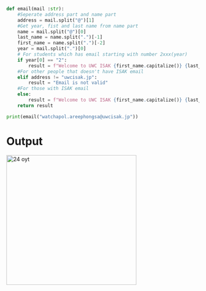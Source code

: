 ```py
def email(mail :str):
    #Seperate address part and name part
    address = mail.split("@")[1]
    #Get year, fist and last name from name part
    name = mail.split("@")[0]
    last_name = name.split(".")[-1]
    first_name = name.split(".")[-2]
    year = mail.split(".")[0]
    # For students which has email starting with number 2xxx(year)
    if year[0] == "2":
        result = f"Welcome to UWC ISAK {first_name.capitalize()} {last_name.capitalize()}, you are a student graduating in {year}"
    #For other people that doesn't have ISAK email
    elif address != "uwcisak.jp":
        result = "Email is not valid"
    #For those with ISAK email
    else:
        result = f"Welcome to UWC ISAK {first_name.capitalize()} {last_name.capitalize()}"
    return result

print(email("watchapol.areephongsa@uwcisak.jp"))
 ```
 
 # Output
 <img width="339" alt="24 oyt" src="https://user-images.githubusercontent.com/82266864/152160024-7d3b0b0a-3034-40c4-b472-7e1d7145c125.png">
